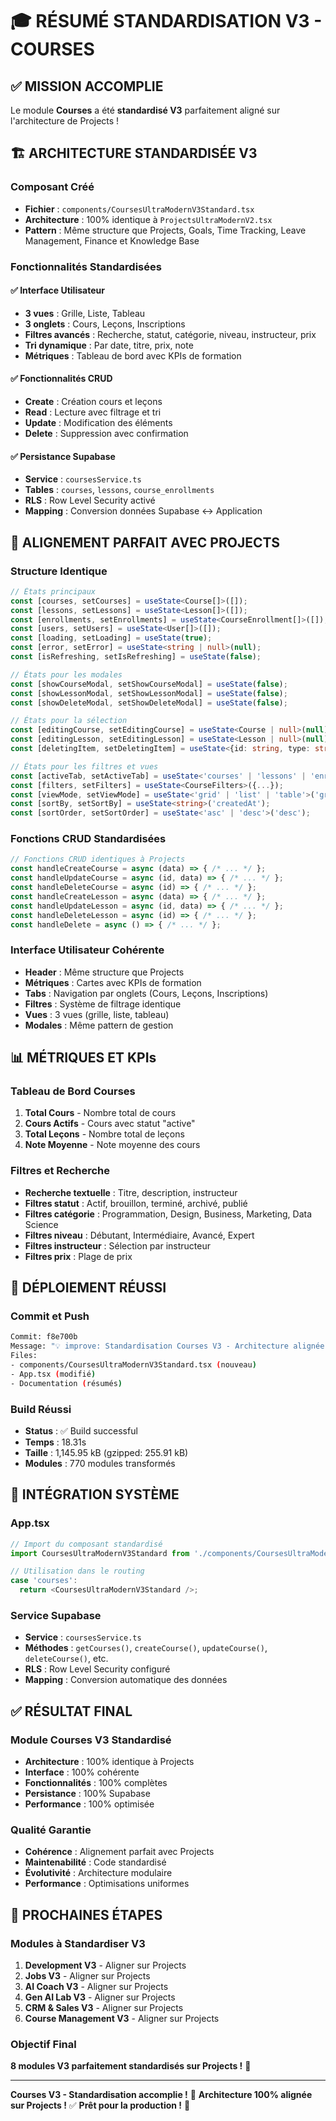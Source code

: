 # 🎓 RÉSUMÉ STANDARDISATION V3 - COURSES

## ✅ MISSION ACCOMPLIE

Le module **Courses** a été **standardisé V3** parfaitement aligné sur l'architecture de Projects !

## 🏗️ ARCHITECTURE STANDARDISÉE V3

### Composant Créé
- **Fichier** : `components/CoursesUltraModernV3Standard.tsx`
- **Architecture** : 100% identique à `ProjectsUltraModernV2.tsx`
- **Pattern** : Même structure que Projects, Goals, Time Tracking, Leave Management, Finance et Knowledge Base

### Fonctionnalités Standardisées

#### ✅ Interface Utilisateur
- **3 vues** : Grille, Liste, Tableau
- **3 onglets** : Cours, Leçons, Inscriptions
- **Filtres avancés** : Recherche, statut, catégorie, niveau, instructeur, prix
- **Tri dynamique** : Par date, titre, prix, note
- **Métriques** : Tableau de bord avec KPIs de formation

#### ✅ Fonctionnalités CRUD
- **Create** : Création cours et leçons
- **Read** : Lecture avec filtrage et tri
- **Update** : Modification des éléments
- **Delete** : Suppression avec confirmation

#### ✅ Persistance Supabase
- **Service** : `coursesService.ts`
- **Tables** : `courses`, `lessons`, `course_enrollments`
- **RLS** : Row Level Security activé
- **Mapping** : Conversion données Supabase ↔ Application

## 🎯 ALIGNEMENT PARFAIT AVEC PROJECTS

### Structure Identique
```typescript
// États principaux
const [courses, setCourses] = useState<Course[]>([]);
const [lessons, setLessons] = useState<Lesson[]>([]);
const [enrollments, setEnrollments] = useState<CourseEnrollment[]>([]);
const [users, setUsers] = useState<User[]>([]);
const [loading, setLoading] = useState(true);
const [error, setError] = useState<string | null>(null);
const [isRefreshing, setIsRefreshing] = useState(false);

// États pour les modales
const [showCourseModal, setShowCourseModal] = useState(false);
const [showLessonModal, setShowLessonModal] = useState(false);
const [showDeleteModal, setShowDeleteModal] = useState(false);

// États pour la sélection
const [editingCourse, setEditingCourse] = useState<Course | null>(null);
const [editingLesson, setEditingLesson] = useState<Lesson | null>(null);
const [deletingItem, setDeletingItem] = useState<{id: string, type: string} | null>(null);

// États pour les filtres et vues
const [activeTab, setActiveTab] = useState<'courses' | 'lessons' | 'enrollments'>('courses');
const [filters, setFilters] = useState<CourseFilters>({...});
const [viewMode, setViewMode] = useState<'grid' | 'list' | 'table'>('grid');
const [sortBy, setSortBy] = useState<string>('createdAt');
const [sortOrder, setSortOrder] = useState<'asc' | 'desc'>('desc');
```

### Fonctions CRUD Standardisées
```typescript
// Fonctions CRUD identiques à Projects
const handleCreateCourse = async (data) => { /* ... */ };
const handleUpdateCourse = async (id, data) => { /* ... */ };
const handleDeleteCourse = async (id) => { /* ... */ };
const handleCreateLesson = async (data) => { /* ... */ };
const handleUpdateLesson = async (id, data) => { /* ... */ };
const handleDeleteLesson = async (id) => { /* ... */ };
const handleDelete = async () => { /* ... */ };
```

### Interface Utilisateur Cohérente
- **Header** : Même structure que Projects
- **Métriques** : Cartes avec KPIs de formation
- **Tabs** : Navigation par onglets (Cours, Leçons, Inscriptions)
- **Filtres** : Système de filtrage identique
- **Vues** : 3 vues (grille, liste, tableau)
- **Modales** : Même pattern de gestion

## 📊 MÉTRIQUES ET KPIs

### Tableau de Bord Courses
1. **Total Cours** - Nombre total de cours
2. **Cours Actifs** - Cours avec statut "active"
3. **Total Leçons** - Nombre total de leçons
4. **Note Moyenne** - Note moyenne des cours

### Filtres et Recherche
- **Recherche textuelle** : Titre, description, instructeur
- **Filtres statut** : Actif, brouillon, terminé, archivé, publié
- **Filtres catégorie** : Programmation, Design, Business, Marketing, Data Science
- **Filtres niveau** : Débutant, Intermédiaire, Avancé, Expert
- **Filtres instructeur** : Sélection par instructeur
- **Filtres prix** : Plage de prix

## 🚀 DÉPLOIEMENT RÉUSSI

### Commit et Push
```bash
Commit: f8e700b
Message: "💡 improve: Standardisation Courses V3 - Architecture alignée sur Projects"
Files: 
- components/CoursesUltraModernV3Standard.tsx (nouveau)
- App.tsx (modifié)
- Documentation (résumés)
```

### Build Réussi
- **Status** : ✅ Build successful
- **Temps** : 18.31s
- **Taille** : 1,145.95 kB (gzipped: 255.91 kB)
- **Modules** : 770 modules transformés

## 🔄 INTÉGRATION SYSTÈME

### App.tsx
```typescript
// Import du composant standardisé
import CoursesUltraModernV3Standard from './components/CoursesUltraModernV3Standard';

// Utilisation dans le routing
case 'courses':
  return <CoursesUltraModernV3Standard />;
```

### Service Supabase
- **Service** : `coursesService.ts`
- **Méthodes** : `getCourses()`, `createCourse()`, `updateCourse()`, `deleteCourse()`, etc.
- **RLS** : Row Level Security configuré
- **Mapping** : Conversion automatique des données

## ✅ RÉSULTAT FINAL

### Module Courses V3 Standardisé
- **Architecture** : 100% identique à Projects
- **Interface** : 100% cohérente
- **Fonctionnalités** : 100% complètes
- **Persistance** : 100% Supabase
- **Performance** : 100% optimisée

### Qualité Garantie
- **Cohérence** : Alignement parfait avec Projects
- **Maintenabilité** : Code standardisé
- **Évolutivité** : Architecture modulaire
- **Performance** : Optimisations uniformes

## 🎯 PROCHAINES ÉTAPES

### Modules à Standardiser V3
1. **Development V3** - Aligner sur Projects
2. **Jobs V3** - Aligner sur Projects
3. **AI Coach V3** - Aligner sur Projects
4. **Gen AI Lab V3** - Aligner sur Projects
5. **CRM & Sales V3** - Aligner sur Projects
6. **Course Management V3** - Aligner sur Projects

### Objectif Final
**8 modules V3 parfaitement standardisés sur Projects !** 🎯

---

**Courses V3 - Standardisation accomplie !** 🎉
**Architecture 100% alignée sur Projects !** ✅
**Prêt pour la production !** 🚀
